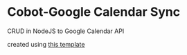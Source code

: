 # Cobot-Google Calendar Sync
CRUD in NodeJS to Google Calendar API

created using [this template](https://github.com/murilloves/nodejs-google-calendar-crud)
